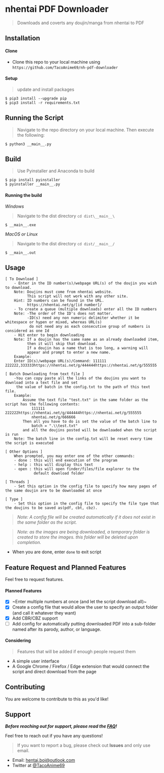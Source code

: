 # nhentai PDF Downloader
> Downloads and coverts any doujin/manga from nhentai to PDF

## Installation
#### Clone
- Clone this repo to your local machine using ```https://github.com/TacoAnime69/nh-pdf-downloader```
#### Setup
> update and install packages
```
$ pip3 install --upgrade pip
$ pip3 install -r requirements.txt
```

## Running the Script
> Navigate to the repo directory on your local machine. Then execute the following:
```
$ python3 __main__.py
```

## Build
> Use Pyinstaller and Anaconda to build
```
$ pip install pyinstaller
$ pyinstaller __main__.py
```

#### Running the build
_Windows_
> Navigate to the dist directory ```cd dist\__main__\```
```
$ __main__.exe
```
_MacOS or Linux_
> Navigate to the dist directory ```cd dist/__main__/```
```
$ __main__.out
```

## Usage
```
[ To Download ]
    - Enter in the ID number(s)/webpage URL(s) of the doujin you wish to download.
    Note: Doujins must come from nhentai website. 
          This script will not work with any other site.
    Hint: ID numbers can be found in the URL. 
          https://nhentai.net/g/[id number]/
    - To create a queue (multiple downloads) enter all the ID numbers
    Note: -The order of the ID's does not matter.
          -ID(s) need any non numeric delimiter whether it be whitespace or hypen or mixed, whereas URL(s) 
           do not need any as each consecutive group of numbers is considered as one Id
    - Hit enter to begin downloading
    Note: If a doujin has the same name as an already downloaded item,
          then it will skip that download.
          If a doujin has a name that is too long, a warning will
          appear and prompt to enter a new name.
    Example:
    Enter ID(s)/webpage URL(s)/Command: 111111 222222,333333https://nhentai.net/g/444444https://nhentai.net/g/555555

[ Batch Downloading from text file ]
    -You can copy paste all the links of the doujins you want to download into a text file and set
     the value of batch in the config.txt to the path of this text file.
    Example: 
        Assume the text file "test.txt" in the same folder as the script has the following contents:
            111111 222222https://nhentai.net/g/444444https://nhentai.net/g/555555
            nhentai.net/g/666666
        Then all you have to do is set the value of the batch line to 
            batch = ".\\test.txt"
        and all the doujins posted will be downloaded when the script is run
    Note: The batch line in the config.txt will be reset every time the script is executed

[ Other Options ]
    When prompted, you may enter one of the other commands:
    - done : this will end execution of the program
    - help : this will display this text
    - open : this will open finder/files/file explorer to the
             default download folder

[ Threads ]
    - Set this option in the config file to specify how many pages of the same doujin are to be downloaded at once

[ Type ]
    - Set this option in the config file to specify the file type that the doujins to be saved as(pdf, cbt, cbz).
```
> _Note: A config file will be created automatically if it does not exist in the same folder as the script._
 
> _Note: as the images are being downloaded, a temporary folder is created to store the images. this folder will be deleted upon completion._
* When you are done, enter ```done``` to exit script

## Feature Request and Planned Features
Feel free to request features. 
#### Planned Features
- [x] ~Enter multiple numbers at once (and let the script download all)~
- [x] Create a config file that would allow the user to specify an output folder (and call it whatever they want)
- [x] Add CBR/CBZ support
- [ ] Add config for automatically putting downloaded PDF into a sub-folder named after its parody, author, or language.
#### Considering
> Features that will be added if enough people request them
- A simple user interface
- A Google Chrome / Firefox / Edge extension that would connect the script and direct download from the page

## Contributing
You are welcome to contribute to this as you'd like!

## Support
*__Before reaching out for support, please read the [FAQ](https://github.com/TacoAnime69/nh-pdf-downloader/wiki/FAQ)!__*

Feel free to reach out if you have any questions!
> If you want to report a bug, please check out __Issues__ and only use email.
- Email: hentai.boi@outlook.com
- Twitter at [@TacoAnime69](https://twitter.com/TacoAnime69)
